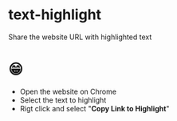 # text-highlight
Share the website URL with highlighted text

# 😁
- Open the website on Chrome
- Select the text to highlight
- Rigt click and select "**Copy Link to Highlight**"
